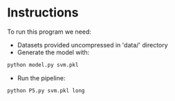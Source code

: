 # Instructions 

To run this program we need:

* Datasets provided uncompressed in 'data/' directory
* Generate the model with:
```bash
python model.py svm.pkl
```
* Run the pipeline:
```bash
python P5.py svm.pkl long
```

